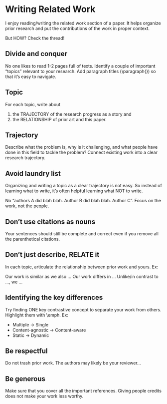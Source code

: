 # Writing Related Work

I enjoy reading/writing the related work section of a paper. It helps organize prior research and put the contributions of the work in proper context. 

But HOW? Check the thread!

## Divide and conquer

No one likes to read 1-2 pages full of texts. Identify a couple of important “topics” relevant to your research. Add paragraph titles (\paragraph{}) so that it’s easy to navigate.

## Topic

For each topic, write about 
1) the TRAJECTORY of the research progress as a story and 
2) the RELATIONSHIP of prior art and this paper.

## Trajectory

Describe what the problem is, why is it challenging, and what people have done in this field to tackle the problem? Connect existing work into a clear research trajectory.

## Avoid laundry list

Organizing and writing a topic as a clear trajectory is not easy. So instead of learning what to write, it’s often helpful learning what NOT to write.

No “authors A did blah blah. Author B did blah blah. Author C”. Focus on the work, not the people.

## Don’t use citations as nouns

Your sentences should still be complete and correct even if you  remove all the parenthetical citations.

## Don’t just describe, RELATE it

In each topic, articulate the relationship between prior work and yours. Ex:

Our work is similar as we also …
Our work differs in …
Unlike/in contrast to …, we …

## Identifying the key differences

Try finding ONE key contrastive concept to separate your work from others. Highlight them with \emph. Ex:

- Multiple -> Single
- Content-agnostic -> Content-aware
- Static -> Dynamic

## Be respectful

Do not trash prior work. The authors may likely be your reviewer…

## Be generous

Make sure that you cover all the important references. Giving people credits does not make your work less worthy.
